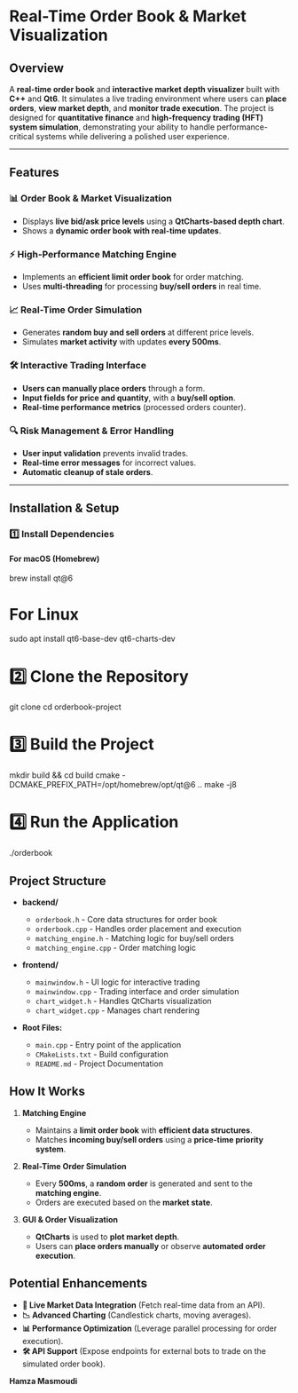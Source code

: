 # **Real-Time Order Book & Market Visualization**

## **Overview**
A **real-time order book** and **interactive market depth visualizer** built with **C++** and **Qt6**. It simulates a live trading environment where users can **place orders**, **view market depth**, and **monitor trade execution**. The project is designed for **quantitative finance** and **high-frequency trading (HFT) system simulation**, demonstrating your ability to handle performance-critical systems while delivering a polished user experience.

---

## **Features**
### **📊 Order Book & Market Visualization**
- Displays **live bid/ask price levels** using a **QtCharts-based depth chart**.
- Shows a **dynamic order book with real-time updates**.

### **⚡ High-Performance Matching Engine**
- Implements an **efficient limit order book** for order matching.
- Uses **multi-threading** for processing **buy/sell orders** in real time.

### **📈 Real-Time Order Simulation**
- Generates **random buy and sell orders** at different price levels.
- Simulates **market activity** with updates **every 500ms**.

### **🛠️ Interactive Trading Interface**
- **Users can manually place orders** through a form.
- **Input fields for price and quantity**, with a **buy/sell option**.
- **Real-time performance metrics** (processed orders counter).

### **🔍 Risk Management & Error Handling**
- **User input validation** prevents invalid trades.
- **Real-time error messages** for incorrect values.
- **Automatic cleanup of stale orders**.

---

## **Installation & Setup**

### **1️⃣ Install Dependencies**
#### **For macOS (Homebrew)**

brew install qt@6

# For Linux
sudo apt install qt6-base-dev qt6-charts-dev

# 2️⃣ Clone the Repository
git clone 
cd orderbook-project

# 3️⃣ Build the Project
mkdir build && cd build
cmake -DCMAKE_PREFIX_PATH=/opt/homebrew/opt/qt@6 ..
make -j8

# 4️⃣ Run the Application
./orderbook

## Project Structure

- **backend/**
  - `orderbook.h` - Core data structures for order book
  - `orderbook.cpp` - Handles order placement and execution
  - `matching_engine.h` - Matching logic for buy/sell orders
  - `matching_engine.cpp` - Order matching logic

- **frontend/**
  - `mainwindow.h` - UI logic for interactive trading
  - `mainwindow.cpp` - Trading interface and order simulation
  - `chart_widget.h` - Handles QtCharts visualization
  - `chart_widget.cpp` - Manages chart rendering

- **Root Files:**
  - `main.cpp` - Entry point of the application
  - `CMakeLists.txt` - Build configuration
  - `README.md` - Project Documentation


## How It Works

1. **Matching Engine**
   - Maintains a **limit order book** with **efficient data structures**.
   - Matches **incoming buy/sell orders** using a **price-time priority system**.

2. **Real-Time Order Simulation**
   - Every **500ms**, a **random order** is generated and sent to the **matching engine**.
   - Orders are executed based on the **market state**.

3. **GUI & Order Visualization**
   - **QtCharts** is used to **plot market depth**.
   - Users can **place orders manually** or observe **automated order execution**.

## Potential Enhancements

- **📡 Live Market Data Integration** (Fetch real-time data from an API).
- **📉 Advanced Charting** (Candlestick charts, moving averages).
- **📊 Performance Optimization** (Leverage parallel processing for order execution).
- **🛠 API Support** (Expose endpoints for external bots to trade on the simulated order book).


**Hamza Masmoudi**  

